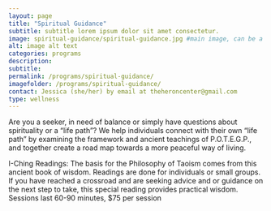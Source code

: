 ```yaml
---
layout: page
title: "Spiritual Guidance"
subtitle: subtitle lorem ipsum dolor sit amet consectetur.
image: spiritual-guidance/spiritual-guidance.jpg #main image, can be a link or a file in assets/img/portfolio
alt: image alt text
categories: programs
description:
subtitle:
permalink: /programs/spiritual-guidance/
imagefolder: /programs/spiritual-guidance/
contact: Jessica (she/her) by email at theheroncenter@gmail.com
type: wellness
---
```



Are you a seeker, in need of balance or simply have questions about spirituality or a “life path”?  We help individuals connect with their own “life path” by examining the framework and ancient teachings of P.O.T.E.G.P., and together create a road map towards a more peaceful way of living. 

I-Ching Readings: The basis for the Philosophy of Taoism comes from this ancient book of wisdom. Readings are done for individuals or small groups. If you have reached a crossroad and are seeking advice and or guidance on the next step to take, this special reading provides practical wisdom.  Sessions last 60-90 minutes, $75 per session